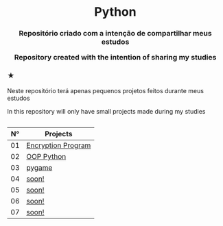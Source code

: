 <h1 align="center">
 Python
</h1>

<h3 align="center"> 
  <p>
   Repositório criado com a intenção de compartilhar meus estudos
  </p>
  <p>
   Repository created with the intention of sharing my studies
  </p> 
</h3>

<h3>★</h3>
<p>
  Neste repositório terá apenas pequenos projetos feitos durante meus estudos
</p>
<p>
  In this repository will only have small projects made during my studies
</p>


##

| N° | Projects |
| ------- | -------- |
| 01 | <a href="https://github.com/nyxtais/Python/tree/bfffb6dec43827d77e052c1c66d8f47bdd121ac7/pystudy/encryption">Encryption Program</a> |
| 02 | <a href="https://github.com/nyxtais/Python/tree/8aec3fb0756fa3737e76be622aa49e1601dd0db0/pystudy/encryption/a-oo-py">OOP Python</a> |
| 03 | <a href="https://github.com/ykxtais/Python/tree/a13b7f51a12ede045a15d9f7da84895db4a59fe9/pystudy/encryption/pygame">pygame</a> |
| 04 | <a href="">soon!</a> |
| 05 | <a href="">soon!</a> |
| 06 | <a href="">soon!</a> |
| 07 | <a href="">soon!</a> |
